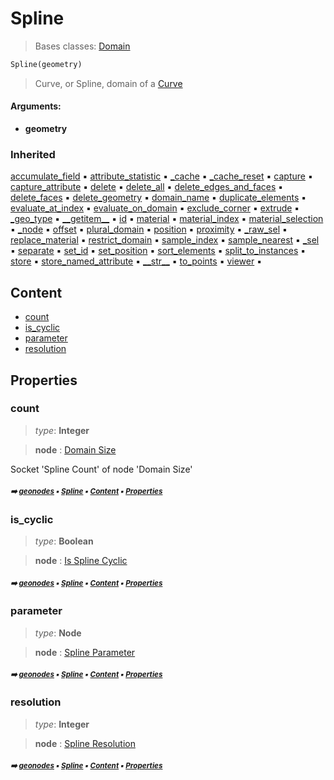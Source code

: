 # Spline

> Bases classes: [Domain](geono-domain.md#domain)

``` python
Spline(geometry)
```

> Curve, or Spline, domain of a [Curve](geono-curve.md#curve)

#### Arguments:
- **geometry**

### Inherited

[accumulate_field](geono-domain.md#accumulate_field) :black_small_square: [attribute_statistic](geono-domain.md#attribute_statistic) :black_small_square: [\_cache](geono-socke-nodecache.md#_cache) :black_small_square: [\_cache_reset](geono-socke-nodecache.md#_cache_reset) :black_small_square: [capture](geono-domain.md#capture) :black_small_square: [capture_attribute](geono-domain.md#capture_attribute) :black_small_square: [delete](geono-domain.md#delete) :black_small_square: [delete_all](geono-domain.md#delete_all) :black_small_square: [delete_edges_and_faces](geono-domain.md#delete_edges_and_faces) :black_small_square: [delete_faces](geono-domain.md#delete_faces) :black_small_square: [delete_geometry](geono-domain.md#delete_geometry) :black_small_square: [domain_name](geono-domain.md#domain_name) :black_small_square: [duplicate_elements](geono-domain.md#duplicate_elements) :black_small_square: [evaluate_at_index](geono-domain.md#evaluate_at_index) :black_small_square: [evaluate_on_domain](geono-domain.md#evaluate_on_domain) :black_small_square: [exclude_corner](geono-domain.md#exclude_corner) :black_small_square: [extrude](geono-domain.md#extrude) :black_small_square: [\_geo_type](geono-geome-geobase.md#_geo_type) :black_small_square: [\_\_getitem__](geono-geome-geobase.md#__getitem__) :black_small_square: [id](geono-geome-geobase.md#id) :black_small_square: [material](geono-geome-geobase.md#material) :black_small_square: [material_index](geono-geome-geobase.md#material_index) :black_small_square: [material_selection](geono-geome-geobase.md#material_selection) :black_small_square: [\_node](geono-domain.md#_node) :black_small_square: [offset](geono-geome-geobase.md#offset) :black_small_square: [plural_domain](geono-domain.md#plural_domain) :black_small_square: [position](geono-geome-geobase.md#position) :black_small_square: [proximity](geono-domain.md#proximity) :black_small_square: [\_raw_sel](geono-geome-geobase.md#_raw_sel) :black_small_square: [replace_material](geono-geome-geobase.md#replace_material) :black_small_square: [restrict_domain](geono-domain.md#restrict_domain) :black_small_square: [sample_index](geono-domain.md#sample_index) :black_small_square: [sample_nearest](geono-domain.md#sample_nearest) :black_small_square: [\_sel](geono-domain.md#_sel) :black_small_square: [separate](geono-domain.md#separate) :black_small_square: [set_id](geono-geome-geobase.md#set_id) :black_small_square: [set_position](geono-geome-geobase.md#set_position) :black_small_square: [sort_elements](geono-domain.md#sort_elements) :black_small_square: [split_to_instances](geono-domain.md#split_to_instances) :black_small_square: [store](geono-domain.md#store) :black_small_square: [store_named_attribute](geono-domain.md#store_named_attribute) :black_small_square: [\_\_str__](geono-domain.md#__str__) :black_small_square: [to_points](geono-domain.md#to_points) :black_small_square: [viewer](geono-domain.md#viewer) :black_small_square:

## Content

- [count](geono-spline.md#count)
- [is_cyclic](geono-spline.md#is_cyclic)
- [parameter](geono-spline.md#parameter)
- [resolution](geono-spline.md#resolution)

## Properties



### count

> _type_: **Integer**
>

> **node** : [Domain Size](https://docs.blender.org/manual/en/latest/modeling/geometry_nodes/attribute/domain_size.html)



Socket 'Spline Count' of node 'Domain Size'

##### <sub>:arrow_right: [geonodes](index.md#geonodes) :black_small_square: [Spline](geono-spline.md#spline) :black_small_square: [Content](geono-spline.md#content) :black_small_square: [Properties](geono-spline.md#properties)</sub>

### is_cyclic

> _type_: **Boolean**
>

> **node** : [Is Spline Cyclic](https://docs.blender.org/manual/en/latest/modeling/geometry_nodes/curve/read/is_spline_cyclic.html)

##### <sub>:arrow_right: [geonodes](index.md#geonodes) :black_small_square: [Spline](geono-spline.md#spline) :black_small_square: [Content](geono-spline.md#content) :black_small_square: [Properties](geono-spline.md#properties)</sub>

### parameter

> _type_: **Node**
>

> **node** : [Spline Parameter](https://docs.blender.org/manual/en/latest/modeling/geometry_nodes/curve/read/spline_parameter.html)

##### <sub>:arrow_right: [geonodes](index.md#geonodes) :black_small_square: [Spline](geono-spline.md#spline) :black_small_square: [Content](geono-spline.md#content) :black_small_square: [Properties](geono-spline.md#properties)</sub>

### resolution

> _type_: **Integer**
>

> **node** : [Spline Resolution](https://docs.blender.org/manual/en/latest/modeling/geometry_nodes/curve/read/spline_resolution.html)

##### <sub>:arrow_right: [geonodes](index.md#geonodes) :black_small_square: [Spline](geono-spline.md#spline) :black_small_square: [Content](geono-spline.md#content) :black_small_square: [Properties](geono-spline.md#properties)</sub>